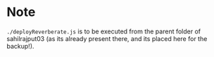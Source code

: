 # Note

`./deployReverberate.js` is to be executed from the parent folder of sahilrajput03 (as its already present there, and its placed here for the backup!).
